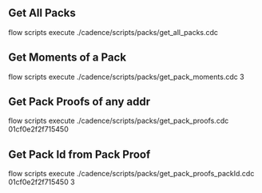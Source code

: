 ## Get All Packs
flow scripts execute ./cadence/scripts/packs/get_all_packs.cdc

## Get Moments of a Pack
flow scripts execute ./cadence/scripts/packs/get_pack_moments.cdc 3

## Get Pack Proofs of any addr
flow scripts execute ./cadence/scripts/packs/get_pack_proofs.cdc 01cf0e2f2f715450

## Get Pack Id from Pack Proof
flow scripts execute ./cadence/scripts/packs/get_pack_proofs_packId.cdc 01cf0e2f2f715450 3


